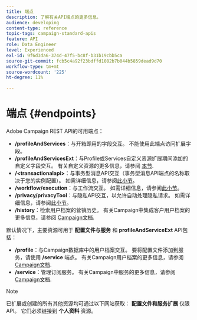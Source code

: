 ```yaml
---
title: 端点
description: 了解有关API端点的更多信息。
audience: developing
content-type: reference
topic-tags: campaign-standard-apis
feature: API
role: Data Engineer
level: Experienced
exl-id: 9f6d3da6-374d-47f5-bc8f-b31b19cbb5ca
source-git-commit: fcb5c4a92f23bdffd1082b7b044b5859dead9d70
workflow-type: tm+mt
source-wordcount: '225'
ht-degree: 11%

---
```


# 端点 {#endpoints}

Adobe Campaign REST API的可用端点：

* **/profileAndServices**：与开箱即用的字段交互。 不能使用此端点访问扩展字段。
* **/profileAndServicesExt**：与Profile或Services自定义资源扩展期间添加的自定义字段交互。 有关自定义资源的更多信息，请参阅 [本节](../../api/using/custom-resources.md).
* **/&lt;transactionalapi>**：与事务型消息API交互（事务型消息API端点的名称取决于您的实例配置）。 如需详细信息，请参阅[此小节](../../api/using/managing-transactional-messages.md)。
* **/workflow/execution**：与工作流交互。 如需详细信息，请参阅[此小节](../../api/using/controlling-a-workflow.md)。
* **/privacy/privacyTool**：与隐私API交互，以允许自动处理隐私请求。 如需详细信息，请参阅[此小节](../../api/using/creating-a-privacy-request.md)。
* **/history**：检索用户档案的营销历史。 有关Campaign中集成客户用户档案的更多信息，请参阅 [Campaign文档](https://helpx.adobe.com/campaign/standard/audiences/using/integrated-customer-profile.html).

默认情况下，主要资源可用于 **配置文件与服务** 和 **profileAndServiceExt** API包括：

* **/profile**：与Campaign数据库中的用户档案交互。 要将配置文件添加到服务，请使用 **/service** 端点。 有关Campaign用户档案的更多信息，请参阅 [Campaign文档](https://helpx.adobe.com/campaign/standard/audiences/using/about-profiles.html).
* **/service**：管理订阅服务。 有关Campaign中服务的更多信息，请参阅 [Campaign文档](https://helpx.adobe.com/campaign/standard/audiences/using/creating-a-service.html).

>[!NOTE]
>
>已扩展或创建的所有其他资源均可通过以下网站获取： **配置文件和服务扩展** 仅限API。 它们必须链接到 **个人资料** 资源。
